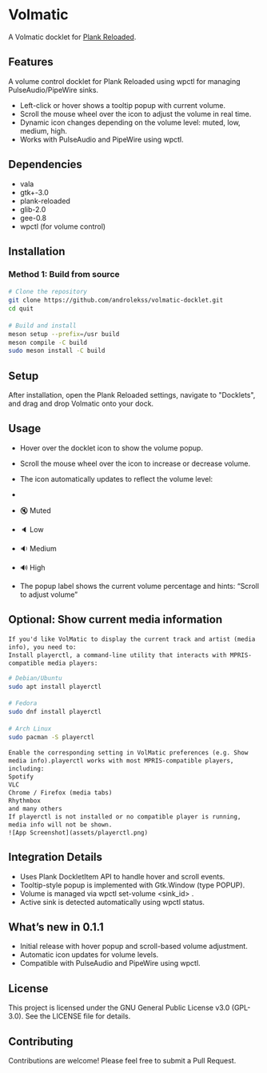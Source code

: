 # Volmatic
A Volmatic docklet for [Plank Reloaded](https://github.com/zquestz/plank-reloaded).

## Features
A volume control docklet for Plank Reloaded using wpctl for managing PulseAudio/PipeWire sinks.
- Left-click or hover shows a tooltip popup with current volume.
- Scroll the mouse wheel over the icon to adjust the volume in real time.
- Dynamic icon changes depending on the volume level: muted, low, medium, high.
- Works with PulseAudio and PipeWire using wpctl.

## Dependencies

- vala
- gtk+-3.0
- plank-reloaded
- glib-2.0
- gee-0.8
- wpctl (for volume control)

## Installation

### Method 1: Build from source

```bash
# Clone the repository
git clone https://github.com/androlekss/volmatic-docklet.git
cd quit

# Build and install
meson setup --prefix=/usr build
meson compile -C build
sudo meson install -C build
```
## Setup

After installation, open the Plank Reloaded settings, navigate to "Docklets", and drag and drop Volmatic onto your dock.

## Usage

- Hover over the docklet icon to show the volume popup.
- Scroll the mouse wheel over the icon to increase or decrease volume.
- The icon automatically updates to reflect the volume level:
- 
- 🔇 Muted
- 🔈 Low
- 🔉 Medium
- 🔊 High

- The popup label shows the current volume percentage and hints:
“Scroll to adjust volume”

## Optional: Show current media information
    If you'd like VolMatic to display the current track and artist (media info), you need to:
    Install playerctl, a command-line utility that interacts with MPRIS-compatible media players:
```bash
# Debian/Ubuntu
sudo apt install playerctl

# Fedora
sudo dnf install playerctl

# Arch Linux
sudo pacman -S playerctl
```
    Enable the corresponding setting in VolMatic preferences (e.g. Show media info).playerctl works with most MPRIS-compatible players, including:
    Spotify
    VLC
    Chrome / Firefox (media tabs)
    Rhythmbox
    and many others
    If playerctl is not installed or no compatible player is running, media info will not be shown.
    ![App Screenshot](assets/playerctl.png)

## Integration Details

- Uses Plank DockletItem API to handle hover and scroll events.
- Tooltip-style popup is implemented with Gtk.Window (type POPUP).
- Volume is managed via wpctl set-volume <sink_id> <value>.
- Active sink is detected automatically using wpctl status.

## What’s new in 0.1.1

- Initial release with hover popup and scroll-based volume adjustment.
- Automatic icon updates for volume levels.
- Compatible with PulseAudio and PipeWire using wpctl.

## License

This project is licensed under the GNU General Public License v3.0 (GPL-3.0). See the LICENSE file for details.

## Contributing

Contributions are welcome! Please feel free to submit a Pull Request.

